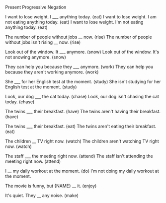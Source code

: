 
Present Progressive Negation

I want to lose weight. I ___ anything today. (eat)
I want to lose weight. I am not eating anything today. (eat)
I want to lose weight. I'm not eating anything today. (eat)


The number of people without jobs __ now. (rise)
The number of people without jobs isn't rising __ now. (rise) 




Look out of the window. It ___ anymore. (snow)
Look out of the window. It's not snowing anymore. (snow)

They can help you because they ___ anymore. (work)
They can help you because they aren't working anymore. (work)

She ___ for her English test at the moment. (study)
She isn't studying for her English test at the moment. (study)

Look, our dog ___ the cat today. (chase)
Look, our dog isn't chasing the cat today. (chase)



The twins ___ their breakfast. (have)
The twins aren't having their breakfast. (have)

The twins ___ their breakfast. (eat)
The twins aren't eating their breakfast. (eat)




The children __ TV right now. (watch)
The children aren't watching TV right now. (watch)


The staff ___ the meeting right now. (attend)
The staff isn't attending the meeting right now. (attend)


I __ my daily workout at the moment. (do)
I'm not doing my daily workout at the moment.

The movie is funny, but {NAME} __ it. (enjoy)

It's quiet. They __ any noise. (make)